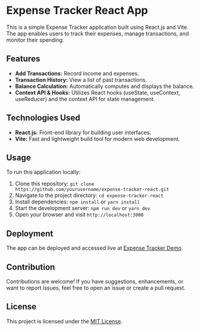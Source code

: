 # Expense Tracker React App

This is a simple Expense Tracker application built using React.js and Vite. The app enables users to track their expenses, manage transactions, and monitor their spending.

## Features

- **Add Transactions:** Record income and expenses.
- **Transaction History:** View a list of past transactions.
- **Balance Calculation:** Automatically computes and displays the balance.
- **Context API & Hooks:** Utilizes React hooks (useState, useContext, useReducer) and the context API for state management.

## Technologies Used

- **React.js:** Front-end library for building user interfaces.
- **Vite:** Fast and lightweight build tool for modern web development.

## Usage

To run this application locally:

1. Clone this repository: `git clone https://github.com/yourusername/expense-tracker-react.git`
2. Navigate to the project directory: `cd expense-tracker-react`
3. Install dependencies: `npm install` or `yarn install`
4. Start the development server: `npm run dev` or `yarn dev`
5. Open your browser and visit `http://localhost:3000`

## Deployment

The app can be deployed and accessed live at [Expense Tracker Demo]([https://your-deployed-app-url.com](https://incredible-longma-967a13.netlify.app/)).

## Contribution

Contributions are welcome! If you have suggestions, enhancements, or want to report issues, feel free to open an issue or create a pull request.

## License

This project is licensed under the [MIT License](LICENSE).
